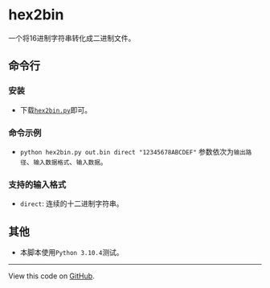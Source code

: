 # hex2bin

一个将16进制字符串转化成二进制文件。

## 命令行

### 安装

* 下载[`hex2bin.py`](./hex2bin.py)即可。

### 命令示例

* `python hex2bin.py out.bin direct "12345678ABCDEF"`
  参数依次为`输出路径`、`输入数据格式`、`输入数据`。

### 支持的输入格式

* `direct`: 连续的十二进制字符串。

## 其他

* 本脚本使用`Python 3.10.4`测试。

---

View this code on [GitHub](https://github.com/Orange23333/hex2bin).